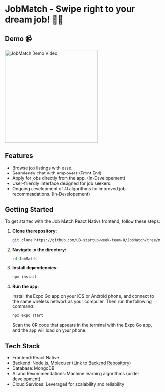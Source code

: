 # JobMatch - Swipe right to your dream job! 💼🚀

## Demo 📹

<img src="./demo.gif" alt="JobMatch Demo Video" width=300>

## Features
- Browse job listings with ease.
- Seamlessly chat with employers (Front End)
- Apply for jobs directly from the app. (In-Developement)
- User-friendly interface designed for job seekers.
- Ongoing development of AI algorithms for improved job recommendations. (In-Developement)

## Getting Started

To get started with the Job Match React Native frontend, follow these steps:

1. **Clone the repository:**

   ```bash
   git clone https://github.com/UB-startup-week-team-8/JobMatch/tree/main
   ```

2. **Navigate to the directory:**

   ```bash
   cd JobMatch
   ```

3. **Install dependencies:**

   ```bash
   npm install
   ```

4. **Run the app:**

   Install the Expo Go app on your iOS or Android phone, and connect to the same wireless network as your computer. Then run the following command:

   ```bash
   npx expo start
   ```

   Scan the QR code that appears in the terminal with the Expo Go app, and the app will load on your phone.


## Tech Stack
- Frontend: React Native
- Backend: Node.js, Moleculer ([Link to Backend Repository](https://github.com/UB-startup-week-team-8/moleculer))
- Database: MongoDB
- AI and Recommendations: Machine learning algorithms (under development)
- Cloud Services: Leveraged for scalability and reliability
